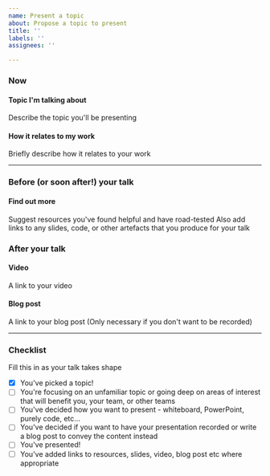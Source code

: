 ```yaml
---
name: Present a topic
about: Propose a topic to present
title: ''
labels: ''
assignees: ''

---
```


### Now
#### Topic I'm talking about
Describe the topic you'll be presenting

#### How it relates to my work
Briefly describe how it relates to your work

---

### Before (or soon after!) your talk
#### Find out more
Suggest resources you've found helpful and have road-tested
Also add links to any slides, code, or other artefacts that you produce for your talk

### After your talk
#### Video
A link to your video

#### Blog post
A link to your blog post (Only necessary if you don't want to be recorded)

---

### Checklist
Fill this in as your talk takes shape
- [x] You've picked a topic!
- [ ] You're focusing on an unfamiliar topic or going deep on areas of interest that will benefit you, your team, or other teams
- [ ] You've decided how you want to present - whiteboard, PowerPoint, purely code, etc...
- [ ] You've decided if you want to have your presentation recorded or write a blog post to convey the content instead
- [ ] You've presented!
- [ ] You've added links to resources, slides, video, blog post etc where appropriate
